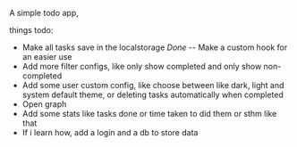 A simple todo app,

things todo:
- Make all tasks save in the localstorage *Done* -- Make a custom hook for an easier use
- Add more filter configs, like only show completed and only show non-completed
- Add some user custom config, like choose between like dark, light and system default theme, or deleting tasks automatically when completed
- Open graph
- Add some stats like tasks done or time taken to did them or sthm like that
- If i learn how, add a login and a db to store data
